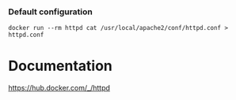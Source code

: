 ### Default configuration
```
docker run --rm httpd cat /usr/local/apache2/conf/httpd.conf > httpd.conf
```

# Documentation
https://hub.docker.com/_/httpd
